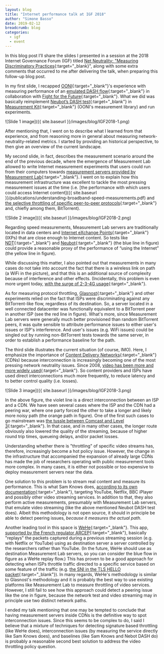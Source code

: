 ```yaml
---
layout: blog
title: "Internet performance talk at IGF 2018"
author: "Simone Basso"
date: 2019-02-12
breadcrumb: blog
categories:
  - igf
  - event
---
```


In this blog post I’ll share the slides I presented in a session at the 2018 Internet Governance Forum (IGF) titled [Net Neutrality: "Measuring Discriminatory Practices](https://www.intgovforum.org/multilingual/content/igf-2018-dc-net-neutrality-measuring-discriminatory-practices-dcnn){:target="_blank}", along with some extra comments that occurred to me after delivering the talk, when preparing this follow-up blog post.<!--more-->

In my first slide, I recapped [OONI](https://ooni.torproject.org/){:target="_blank"}'s experience with measuring performance of an [emulated DASH flow](https://en.wikipedia.org/wiki/Dynamic_Adaptive_Streaming_over_HTTP){:target="_blank"} in collaboration with [Fight for the Future](https://www.fightforthefuture.org/){:target="_blank"}. What we did was basically reimplement [Neubot’s DASH test](https://github.com/ooni/spec/blob/696dcbf76e89ae32f53e7f552a524bed41ee0d05/nettests/ts-021-dash.md){:target="_blank"} in [Measurement Kit](https://github.com/measurement-kit/measurement-kit){:target="_blank"} (OONI's measurement library)  and run experiments.

![Slide 1 image]({{ site.baseurl }}/images/blog/IGF2018-1.png)

After mentioning that, I went on to describe what I learned from that experience, and from reasoning more in general about measuring network-neutrality-related metrics. I started by providing an historical perspective, to then give an overview of the current landscape.

My second slide, in fact, describes the measurement scenario around the end of the previous decade, where the emergence of Measurement Lab allowed to write Internet measurement experiments that users could run from their computers towards [measurement servers provided by Measurement Lab](http://mlab-ns.appspot.com/admin/map/ipv4/all){:target="_blank"}. I went on to explain how this measurement infrastructure was excellent to tackle the most pressing measurement issues at the time (i.e. [the performance with which users could access Internet content]({{ site.baseurl }}/publications/understanding-broadband-speed-measurements.pdf) and [the selective throttling of specific peer-to-peer protocols](https://arstechnica.com/uncategorized/2007/11/eff-study-reveals-evidence-of-comcasts-bittorrent-interference/){:target="_blank"} and, chiefly among them, BitTorrent).

![Slide 2 image]({{ site.baseurl }}/images/blog/IGF2018-2.png)

Regarding speed measurements, Measurement Lab servers are traditionally located in data centers and [Internet eXchange Points](https://en.wikipedia.org/wiki/Internet_exchange_point){:target="_blank"} (IXPs) that are close enough to Internet content. So tests like [NDT](https://github.com/ndt-project/ndt){:target="_blank"} and [Neubot](https://github.com/neubot/neubot){:target="_blank"} (the blue line in figure) could provide a reasonable proxy of the performance of “using the Internet” (the yellow line in figure).

While discussing this matter, I also pointed out that measurements in many cases do not take into account the fact that there is a wireless link on path (a WiFi in the picture), and that this is an additional source of complexity because of interference and other effects. (Incidentally, this problem is even more urgent today, [with the surge of 2-3-4G usage](https://www.statista.com/topics/779/mobile-internet/){:target="_blank"}.

As for measuring protocol throttling, [Glasnost](http://broadband.mpi-sws.org/transparency/results/10_nsdi_glasnost.pdf){:target="_blank"} and other experiments relied on the fact that ISPs were discriminating against any BitTorrent-like flow, regardless of its destination. So, a server located in a well connected datacenter was functionally equivalent to a BitTorrent peer in another ISP (see the red line in figure). What's more, since Measurement Lab servers were generally much better provisioned than random BitTorrent peers, it was quite sensible to attribute performance issues to either user's issues or ISP's interference. And user's issues (e.g. WiFi issues) could be singled out by running non-BitTorrent tests towards the same server, in order to establish a performance baseline for the path.

The third slide illustrates the current situation (of course, IMO). Here, I emphasize the importance of [Content Delivery Networks](https://en.wikipedia.org/wiki/Content_delivery_network){:target="_blank"} (CDNs) because interconnection is increasingly becoming one of the most pressing network neutrality issues. Since 2008, [video has been more and more widely used](https://www.webmarketingpros.com/internet-video-to-account-for-80-of-global-traffic-by-2019/){:target="_blank"}. So content providers and ISPs have used direct interconnections much more frequently, to reduce latency and to better control quality (i.e. losses).

![Slide 3 image]({{ site.baseurl }}/images/blog/IGF2018-3.png)

In the above figure, the violet line is a direct interconnection between an ISP and a CDN. We have seen several cases where the ISP and the CDN had a peering war, where one party forced the other to take a longer and likely more noisy path (the orange path in figure). One of the first such cases to go mainstream was [the tussle between Comcast and Level 3](https://arstechnica.com/tech-policy/2010/12/comcastlevel3/){:target="_blank"}. In that case, and in many other cases, the longer route obviously also lowered the quality of the streaming, because of higher round trip times, queueing delays, and/or packet losses.

Understanding whether there is "throttling" of specific video streams has, therefore, increasingly become a hot policy issue. However, the change in the infrastructure that accompanied the expansion of already large CDNs has made the job of researchers operating with public measurement tools more complex. In many cases, it is either not possible or too expensive to deploy measurement servers near the data.

One solution to this problem is to stream real content and measure its performance. This is what Sam Knows does, [according to its own documentation](https://support.samknows.one/hc/en-gb/articles/115003164329-How-do-you-test-video-sites-like-YouTube-and-Netflix-){:target="_blank"}, targeting YouTube, Netflix, BBC iPlayer and possibly other video streaming services. In addition to that, they also perform active measurements, presumably with Measurement Lab servers, that emulate video streaming (like the above mentioned Neubot DASH test does). Albeit this methodology is not open source, it should in principle be able to detect peering issues, _because it measures the actual path_.

Another leading tool in this space is [WeHe](https://dd.meddle.mobi/){:target="_blank"}. This app, [supported by the French regulator ARCEP](https://www.clubic.com/internet/actualite-847297-neutralite-net-arcep-wehe-appli-detecte-bridages-flux.html){:target="_blank"}, basically "replays" the packets captured during a previous streaming session (e.g. with Netflix or YouTube) using as destination server a server controlled by the researchers rather than YouTube. (In the future, WeHe should use as destination Measurement Lab servers, so you can consider the blue flow in figure as a WeHe replay flow.) This has proven to be a good approach for detecting when ISPs throttle traffic directed to a specific service based on some feature of the traffic (e.g. [the SNI in the TLS HELLO packet](https://en.wikipedia.org/wiki/Server_Name_Indication){:target="_blank"}). In many regards, WeHe's methodology is similar to Glasnost's methodology and it is probably the best way to use existing platforms like Measurement Lab to measure throttling of video services. However, I still fail to see how this approach could detect a peering issue like the one in figure, because the network test and video streaming may in principle use two distinct network paths.

I ended my talk mentioning that one may be tempted to conclude that having measurement servers inside CDNs is the definitive way to spot interconnection issues. Since this seems to be complex to do, I said I believe that a mixture of techniques for detecting signature based throttling (like WeHe does), interconnection issues (by measuring the service directly like Sam Knows does), and baselines (like Sam Knows and Nebot DASH do) is probably a reasonable second best solution to address the video throttling policy question.
